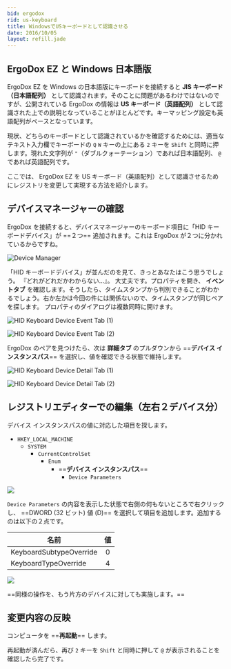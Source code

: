 ```yaml
---
bid: ergodox
rid: us-keyboard
title: WindowsでUSキーボードとして認識させる
date: 2016/10/05
layout: refill.jade
---
```


## ErgoDox EZ と Windows 日本語版

ErgoDox EZ を Windows の日本語版にキーボードを接続すると __JIS キーボード（日本語配列）__ として認識されます。そのことに問題があるわけではないのですが、公開されている ErgoDox の情報は __US キーボード（英語配列）__ として認識された上での説明となっていることがほとんどです。キーマッピング設定も英語配列がベースとなっています。

現状、どちらのキーボードとして認識されているかを確認するためには、適当なテキスト入力欄でキーボードの `Q` `W` キーの上にある `2` キーを `Shift` と同時に押します。現れた文字列が `"`（ダブルクォーテーション）であれば日本語配列、 `@` であれば英語配列です。

ここでは、 ErgoDox EZ を US キーボード（英語配列）として認識させるためにレジストリを変更して実現する方法を紹介します。


## デバイスマネージャーの確認

ErgoDox を接続すると、デバイスマネージャーのキーボード項目に「HID キーボードデバイス」が ==２つ== 追加されます。これは ErgoDox が２つに分かれているからですね。

![Device Manager](uskb-1.png)

「HID キーボードデバイス」が並んだのを見て、きっとあなたはこう思うでしょう。
『どれがどれだかわからない…』。
大丈夫です。プロパティを開き、 __イベントタブ__ を確認します。そうしたら、タイムスタンプから判別できることがわかるでしょう。右か左かは今回の件には関係ないので、タイムスタンプが同じペアを探します。
プロパティのダイアログは複数同時に開けます。

<div class="fb">

![HID Keyboard Device Event Tab (1)](uskb-2-1.png)

![HID Keyboard Device Event Tab (2)](uskb-2-2.png)

</div>

ErgoDox のペアを見つけたら、次は __詳細タブ__ のプルダウンから ==__デバイス インスタンスパス__== を選択し、値を確認できる状態で維持します。

<div class="fb">

![HID Keyboard Device Detail Tab (1)](uskb-3-1.png)

![HID Keyboard Device Detail Tab (2)](uskb-3-2.png)

</div>


## レジストリエディターでの編集（左右２デバイス分）

デバイス インスタンスパスの値に対応した項目を探します。

- `HKEY_LOCAL_MACHINE`
  - `SYSTEM`
    - `CurrentControlSet`
      - `Enum`
        - ==__デバイス インスタンスパス__==
          - `Device Parameters`

![](uskb-4-1.png)

`Device Parameters` の内容を表示した状態で右側の何もないところで右クリックし、
==DWORD (32 ビット) 値 (D)== を選択して項目を追加します。追加するのは以下の２点です。

| 名前                    | 値 |
|-------------------------|:-:|
| KeyboardSubtypeOverride | 0 |
| KeyboardTypeOverride    | 4 |

![](uskb-4-2.png)

==同様の操作を、もう片方のデバイスに対しても実施します。==


## 変更内容の反映

コンピュータを ==__再起動__== します。

再起動が済んだら、再び `2` キーを `Shift` と同時に押して `@` が表示されることを確認したら完了です。
